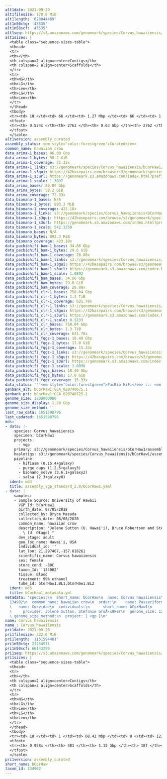 ```yaml
---
alt1date: 2021-09-20
alt1filesize: 178.8 MiB
alt1length: '628844469'
alt1n50ctg: '43535'
alt1n50scf: '43535'
alt1seq: https://s3.amazonaws.com/genomeark/species/Corvus_hawaiiensis/bCorHaw1/assembly_curated/bCorHaw1.alt.cur.20210920.fasta.gz
alt1sizes: |
  <table class="sequence-sizes-table">
  <thead>
  <tr>
  <th></th>
  <th colspan=2 align=center>Contigs</th>
  <th colspan=2 align=center>Scaffolds</th>
  </tr>
  <tr>
  <th>NG</th>
  <th>LG</th>
  <th>Len</th>
  <th>LG</th>
  <th>Len</th>
  </tr>
  </thead>
  <tbody>
  <tr><td> 10 </td><td> 66 </td><td> 1.27 Mbp </td><td> 66 </td><td> 1.27 Mbp </td></tr><tr><td> 20 </td><td> 189 </td><td> 0.79 Mbp </td><td> 189 </td><td> 0.79 Mbp </td></tr><tr><td> 30 </td><td> 383 </td><td> 488.30 Kbp </td><td> 383 </td><td> 488.30 Kbp </td></tr><tr><td> 40 </td><td> 722 </td><td> 256.24 Kbp </td><td> 722 </td><td> 256.24 Kbp </td></tr><tr style="background-color:#cccccc;"><td> 50 </td><td> 1935 </td><td> 43.54 Kbp </td><td> 1935 </td><td> 43.54 Kbp </td></tr><tr><td> 60 </td><td> 0 </td><td>  </td><td> 0 </td><td>  </td></tr><tr><td> 70 </td><td> 0 </td><td>  </td><td> 0 </td><td>  </td></tr><tr><td> 80 </td><td> 0 </td><td>  </td><td> 0 </td><td>  </td></tr><tr><td> 90 </td><td> 0 </td><td>  </td><td> 0 </td><td>  </td></tr><tr><td> 100 </td><td> 0 </td><td>  </td><td> 0 </td><td>  </td></tr></tbody>
  <tfoot>
  <tr><th> 0.524x </th><th> 2762 </th><th> 0.63 Gbp </th><th> 2762 </th><th> 0.63 Gbp </th></tr>
  </tfoot>
  </table>
alt1version: assembly_curated
assembly_status: <em style="color:forestgreen">Curated</em>
common_name: hawaiian crow
data_arima-1_bases: 86.80 Gbp
data_arima-1_bytes: 58.2 GiB
data_arima-1_coverage: 72.33x
data_arima-1_links: s3://genomeark/species/Corvus_hawaiiensis/bCorHaw1/genomic_data/arima/<br>
data_arima-1_s3gui: https://42basepairs.com/browse/s3/genomeark/species/Corvus_hawaiiensis/bCorHaw1/genomic_data/arima/
data_arima-1_s3url: https://genomeark.s3.amazonaws.com/index.html?prefix=species/Corvus_hawaiiensis/bCorHaw1/genomic_data/arima/
data_arima-1_scale: 1.3897
data_arima_bases: 86.80 Gbp
data_arima_bytes: 58.2 GiB
data_arima_coverage: 72.33x
data_bionano-1_bases: N/A
data_bionano-1_bytes: 893.3 MiB
data_bionano-1_coverage: 423.18x
data_bionano-1_links: s3://genomeark/species/Corvus_hawaiiensis/bCorHaw1/genomic_data/bionano/<br>
data_bionano-1_s3gui: https://42basepairs.com/browse/s3/genomeark/species/Corvus_hawaiiensis/bCorHaw1/genomic_data/bionano/
data_bionano-1_s3url: https://genomeark.s3.amazonaws.com/index.html?prefix=species/Corvus_hawaiiensis/bCorHaw1/genomic_data/bionano/
data_bionano-1_scale: 542.1259
data_bionano_bases: N/A
data_bionano_bytes: 893.3 MiB
data_bionano_coverage: 423.18x
data_pacbiohifi_bam-1_bases: 34.66 Gbp
data_pacbiohifi_bam-1_bytes: 29.6 GiB
data_pacbiohifi_bam-1_coverage: 28.88x
data_pacbiohifi_bam-1_links: s3://genomeark/species/Corvus_hawaiiensis/bCorHaw1/genomic_data/pacbio_hifi/<br>
data_pacbiohifi_bam-1_s3gui: https://42basepairs.com/browse/s3/genomeark/species/Corvus_hawaiiensis/bCorHaw1/genomic_data/pacbio_hifi/
data_pacbiohifi_bam-1_s3url: https://genomeark.s3.amazonaws.com/index.html?prefix=species/Corvus_hawaiiensis/bCorHaw1/genomic_data/pacbio_hifi/
data_pacbiohifi_bam-1_scale: 1.0892
data_pacbiohifi_bam_bases: 34.66 Gbp
data_pacbiohifi_bam_bytes: 29.6 GiB
data_pacbiohifi_bam_coverage: 28.88x
data_pacbiohifi_clr-1_bases: 758.04 Gbp
data_pacbiohifi_clr-1_bytes: 1.3 TiB
data_pacbiohifi_clr-1_coverage: 631.70x
data_pacbiohifi_clr-1_links: s3://genomeark/species/Corvus_hawaiiensis/bCorHaw1/genomic_data/pacbio_hifi/<br>
data_pacbiohifi_clr-1_s3gui: https://42basepairs.com/browse/s3/genomeark/species/Corvus_hawaiiensis/bCorHaw1/genomic_data/pacbio_hifi/
data_pacbiohifi_clr-1_s3url: https://genomeark.s3.amazonaws.com/index.html?prefix=species/Corvus_hawaiiensis/bCorHaw1/genomic_data/pacbio_hifi/
data_pacbiohifi_clr-1_scale: 0.5233
data_pacbiohifi_clr_bases: 758.04 Gbp
data_pacbiohifi_clr_bytes: 1.3 TiB
data_pacbiohifi_clr_coverage: 631.70x
data_pacbiohifi_fqgz-1_bases: 18.40 Gbp
data_pacbiohifi_fqgz-1_bytes: 17.0 GiB
data_pacbiohifi_fqgz-1_coverage: 15.33x
data_pacbiohifi_fqgz-1_links: s3://genomeark/species/Corvus_hawaiiensis/bCorHaw1/genomic_data/pacbio_hifi/<br>
data_pacbiohifi_fqgz-1_s3gui: https://42basepairs.com/browse/s3/genomeark/species/Corvus_hawaiiensis/bCorHaw1/genomic_data/pacbio_hifi/
data_pacbiohifi_fqgz-1_s3url: https://genomeark.s3.amazonaws.com/index.html?prefix=species/Corvus_hawaiiensis/bCorHaw1/genomic_data/pacbio_hifi/
data_pacbiohifi_fqgz-1_scale: 1.0090
data_pacbiohifi_fqgz_bases: 18.40 Gbp
data_pacbiohifi_fqgz_bytes: 17.0 GiB
data_pacbiohifi_fqgz_coverage: 15.33x
data_status: '''<em style="color:forestgreen">PacBio HiFi</em> ::: <em style="color:forestgreen">Arima</em>'''
genbank_alt: bCorHaw1:GCA_020740675.1
genbank_pri: bCorHaw1:GCA_020740725.1
genome_size: 1200000000
genome_size_display: 1.20 Gbp
genome_size_method: ''
last_raw_data: 1651598796
last_updated: 1651598796
mds:
- data: |-
    species: Corvus_hawaiiensis
    specimen: bCorHaw1
    projects:
      - vgp
    primary: s3://genomeark/species/Corvus_hawaiiensis/bCorHaw1/assembly_vgp_standard_2.0/bCorHaw1.pri.asm.20212907.fasta
    haplotigs: s3://genomeark/species/Corvus_hawaiiensis/bCorHaw1/assembly_vgp_standard_2.0/bCorHaw1.alt.asm.20212707.fasta
    pipeline:
      - hifiasm (0.15.4+galaxy)
      - purge_dups (1.2.5+galaxy3)
      - bionano_solve (3.6.1+galaxy2)
      - salsa (2.3+galaxy0)
  ident: md4
  title: assembly_vgp_standard_2.0/bCorHaw1.yaml
- data: |
    samples:
    - Sample Source: University of Hawaii
      VGP_Id: bCorHaw1
      birth_date: 07/05/2018
      collected_by: Bryce Masuda
      collection_date: 08/08/2020
      common_name: hawaiian crow
      description: "Jolene Sutton (U. Hawai'i), Bruce Robertson and Stefanie Gro\xDFer\
        \ (U. Otago) "
      dev_stage: adult
      geo_loc_name: Hawai'i, USA
      individual_id: ''
      lat_lon: 21.297467,-157.818261
      scientific_name: Corvus hawaiiensis
      sex: female
      store_cond: -80C
      taxon_Id: '134902'
      tissue: Blood
      treatment: 99% ethanol
      tube_id: bCorHaw1.BL1,bCorHaw1.BL2
  ident: md5
  title: bCorHaw1_metadata.yml
metadata: "species:\n  short_name: bCorHaw\n  name: Corvus hawaiiensis\n  taxon_id:
  134902\n  common_name: hawaiian crow\n  order:\n    name: Passeriformes\n  family:\n
  \   name: Corvidae\n  individuals:\n    - short_name: bCorHaw1\n      sex: female\n
  \     provider: Jolene Sutton, Stefanie GroÃ\x9Fer\n  genome_size: 1200000000\n
  \ genome_size_method:\n  project: [ vgp ]\n"
name: Corvus hawaiiensis
name_: Corvus_hawaiiensis
pri1date: 2021-09-20
pri1filesize: 322.6 MiB
pri1length: '1151594481'
pri1n50ctg: 21254571
pri1n50scf: 66143299
pri1seq: https://s3.amazonaws.com/genomeark/species/Corvus_hawaiiensis/bCorHaw1/assembly_curated/bCorHaw1.pri.cur.20210920.fasta.gz
pri1sizes: |
  <table class="sequence-sizes-table">
  <thead>
  <tr>
  <th></th>
  <th colspan=2 align=center>Contigs</th>
  <th colspan=2 align=center>Scaffolds</th>
  </tr>
  <tr>
  <th>NG</th>
  <th>LG</th>
  <th>Len</th>
  <th>LG</th>
  <th>Len</th>
  </tr>
  </thead>
  <tbody>
  <tr><td> 10 </td><td> 1 </td><td> 68.42 Mbp </td><td> 0 </td><td> 123.45 Mbp </td></tr><tr><td> 20 </td><td> 3 </td><td> 48.06 Mbp </td><td> 1 </td><td> 121.53 Mbp </td></tr><tr><td> 30 </td><td> 6 </td><td> 35.05 Mbp </td><td> 3 </td><td> 80.11 Mbp </td></tr><tr><td> 40 </td><td> 10 </td><td> 24.60 Mbp </td><td> 4 </td><td> 79.83 Mbp </td></tr><tr style="background-color:#cccccc;"><td> 50 </td><td> 15 </td><td style="background-color:#88ff88;"> 21.25 Mbp </td><td> 6 </td><td style="background-color:#88ff88;"> 66.14 Mbp </td></tr><tr><td> 60 </td><td> 23 </td><td> 12.49 Mbp </td><td> 8 </td><td> 40.98 Mbp </td></tr><tr><td> 70 </td><td> 34 </td><td> 8.83 Mbp </td><td> 12 </td><td> 23.99 Mbp </td></tr><tr><td> 80 </td><td> 51 </td><td> 5.63 Mbp </td><td> 17 </td><td> 21.09 Mbp </td></tr><tr><td> 90 </td><td> 95 </td><td> 1.55 Mbp </td><td> 25 </td><td> 8.70 Mbp </td></tr><tr><td> 100 </td><td> 0 </td><td>  </td><td> 0 </td><td>  </td></tr></tbody>
  <tfoot>
  <tr><th> 0.958x </th><th> 481 </th><th> 1.15 Gbp </th><th> 187 </th><th> 1.15 Gbp </th></tr>
  </tfoot>
  </table>
pri1version: assembly_curated
short_name: bCorHaw
taxon_id: 134902
---
```

